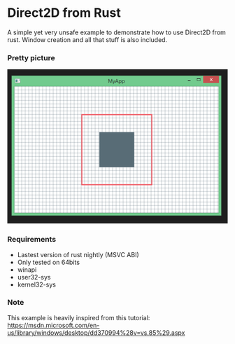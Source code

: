 # Direct2D from Rust

A simple yet very unsafe example to demonstrate how to use Direct2D from rust. Window creation and all that stuff is also included.

### Pretty picture
![](img/capture.png)

### Requirements

 - Lastest version of rust nightly (MSVC ABI) 
 - Only tested on 64bits
 - winapi 
 - user32-sys 
 - kernel32-sys 

### Note
This example is heavily inspired from this tutorial:
https://msdn.microsoft.com/en-us/library/windows/desktop/dd370994%28v=vs.85%29.aspx

